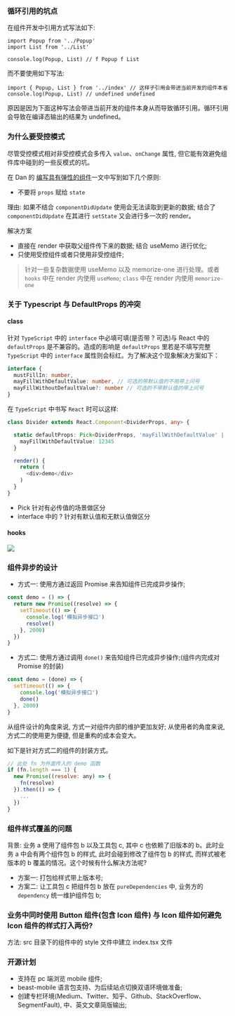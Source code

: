 ### 循环引用的坑点

在组件开发中引用方式写法如下:

```tsx
import Popup from '../Popup'
import List from '../List'

console.log(Popup, List) // f Popup f List
```

而不要使用如下写法:

```tsx
import { Popup, List } from '../index' // 这样子引用会带进当前开发的组件本省
console.log(Popup, List) // undefined undefined
```

原因是因为下面这种写法会带进当前开发的组件本身从而导致循环引用。循环引用会导致在编译态输出的结果为 undefined。

### 为什么要受控模式

尽管受控模式相对非受控模式会多传入 `value`、`onChange` 属性, 但它能有效避免组件库中碰到的一些反模式的坑。

在 Dan 的 [编写具有弹性的组件](https://overreacted.io/writing-resilient-components/)一文中写到如下几个原则:

* 不要将 `props` 赋给 `state`

理由: 如果不结合 `componentDidUpdate` 使用会无法读取到更新的数据; 结合了 `componentDidUpdate` 在其进行 `setState` 又会进行多一次的 render。

解决方案

* 直接在 render 中获取父组件传下来的数据; 结合 useMemo 进行优化;
* 只使用受控组件或者只使用非受控组件;

> 针对一些复杂数据使用 useMemo 以及 memorize-one 进行处理。或者 `hooks` 中在 render 内使用 `useMemo`; `class` 中在 render 内使用 `memorize-one`

### 关于 Typescript 与 DefaultProps 的冲突

#### class

针对 `TypeScript` 中的 `interface` 中必填可填(是否带 ? 可选)与 React 中的 `defaultProps` 是不兼容的。造成的影响是 `defaultProps` 里若是不填写完整 `TypeScript` 中的 `interface` 属性则会标红。为了解决这个现象解决方案如下：

```ts
interface {
  mustFillIn: number,
  mayFillWithDefaultValue: number, // 可选的带默认值的不用带上问号
  mayFillWithoutDefaultValue?: number // 可选的不带默认值的带上问号
}
```

在 `TypeScript` 中书写 `React` 时可以这样:

```ts
class Divider extends React.Component<DividerProps, any> {

  static defaultProps: Pick<DividerProps, 'mayFillWithDefaultValue' | 'mayFillWithoutDefaultValue'> = {
    mayFillWithDefaultValue: 12345
  }

  render() {
    return (
      <div>demo</div>
    )
  }
}
```

* Pick 针对有必传值的场景做区分
* interface 中的 ? 针对有默认值和无默认值做区分

#### hooks

![](http://with.muyunyun.cn/764623d18eeb45724da661a0b6fbb679.jpg)

### 组件异步的设计

* 方式一: 使用方通过返回 Promise 来告知组件已完成异步操作;

```js
const demo = () => {
  return new Promise((resolve) => {
    setTimeout(() => {
      console.log('模拟异步接口')
      resolve()
    }, 2000)
  })
}
```

* 方式二: 使用方通过调用 `done()` 来告知组件已完成异步操作;(组件内完成对 Promise 的封装)

```js
const demo = (done) => {
  setTimeout(() => {
    console.log('模拟异步接口')
    done()
  }, 2000)
}
```

从组件设计的角度来说, 方式一对组件内部的维护更加友好; 从使用者的角度来说, 方式二的使用更为便捷, 但是重构的成本会变大。

如下是针对方式二的组件的封装方式。

```js
// 此处 fn 为外面传入的 demo 函数
if (fn.length === 1) {
  new Promise((resolve: any) => {
    fn(resolve)
  }).then(() => {
    ...
  })
}
```

### 组件样式覆盖的问题

背景: 业务 a 使用了组件包 b 以及工具包 c, 其中 c 也依赖了旧版本的 b。此时业务 a 中会有两个组件包 b 的样式, 此时会碰到修改了组件包 b 的样式, 而样式被老版本的 b 覆盖的情况。这个时候有什么解决方法呢?

* 方案一: 打包给样式带上版本号;
* 方案二: 让工具包 c 把组件包 b 放在 `pureDependencies` 中, 业务方的 `dependency` 统一维护组件包 b;

### 业务中同时使用 Button 组件(包含 Icon 组件) 与 Icon 组件如何避免 Icon 组件的样式打入两份?

方法: src 目录下的组件中的 style 文件中建立 index.tsx 文件

### 开源计划

* 支持在 pc 端浏览 mobile 组件;
* beast-mobile 语言包支持、为后续站点切换双语环境做准备;
* 创建专栏环境(Medium、Twitter、知乎、Github、StackOverflow、SegmentFault), 中、英文文章简版输出;